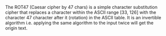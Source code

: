 The ROT47 (Caesar cipher by 47 chars) is a simple character substitution cipher that replaces a character within the ASCII range [33, 126] with the character 47 character after it (rotation) in the ASCII table. It is an invertible algorithm i.e. applying the same algorithm to the input twice will get the origin text.
